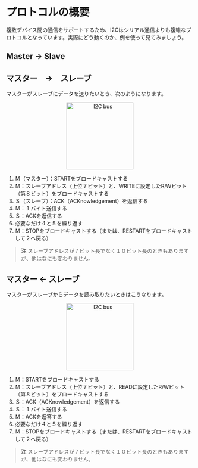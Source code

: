 <!-- # General protocol -->

# プロトコルの概要

<!-- The I2C protocol is more elaborate than the serial communication protocol because it has to support
communication between several devices. Let's see how it works using examples: -->

複数デバイス間の通信をサポートするため、I2Cはシリアル通信よりも複雑なプロトコルとなっています。実際にどう動くのか、例を使って見てみましょう。

## Master -> Slave

## マスター　->　スレーブ

<!-- If the master wants to send data to the slave: -->

マスターがスレーブにデータを送りたいとき、次のようになります。

<p align="center">
  <img class="white_bg" height=180 title="I2C bus" src="https://upload.wikimedia.org/wikipedia/commons/3/3e/I2C.svg">
</p>

<!--
1. Master: Broadcast START
2. M: Broadcast slave address (7 bits) + the R/W (8th) bit set to WRITE
3. Slave: Responds ACK (ACKnowledgement)
4. M: Send one byte
5. S: Responds ACK
6. Repeat steps 4 and 5 zero or more times
7. M: Broadcast STOP OR (broadcast RESTART and go back to (2))
-->

1. Ｍ（マスター）：STARTをブロードキャストする
2. Ｍ：スレーブアドレス（上位７ビット）と、WRITEに設定したR/Wビット（第８ビット）をブロードキャストする
3. Ｓ（スレーブ）：ACK（ACKnowledgement）を返信する
4. Ｍ：１バイト送信する
5. Ｓ：ACKを返信する
6. 必要なだけ４と５を繰り返す
7. Ｍ：STOPをブロードキャストする（または、RESTARTをブロードキャストして２へ戻る）

<!-- > **NOTE** The slave address could have been 10 bits instead of 7 bits long. Nothing else would have
> changed. -->


> **注** スレーブアドレスが７ビット長でなく１０ビット長のときもありますが、他はなにも変わりません。

<!-- ## Master <- Slave -->

## マスター <- スレーブ

<!-- If the master wants to read data from the slave: -->

マスターがスレーブからデータを読み取りたいときはこうなります。

<p align="center">
<img class="white_bg" height=180 title="I2C bus" src="https://upload.wikimedia.org/wikipedia/commons/3/3e/I2C.svg">
</p>

<!--
1. M: Broadcast START
2. M: Broadcast slave address (7 bits) + the R/W (8th) bit set to READ
3. S: Responds with ACK
4. S: Send byte
5. M: Responds with ACK
6. Repeat steps 4 and 5 zero or more times
7. M: Broadcast STOP OR (broadcast RESTART and go back to (2))
8. -->

1. Ｍ：STARTをブロードキャストする
2. Ｍ：スレーブアドレス（上位７ビット）と、READに設定したR/Wビット（第８ビット）をブロードキャストする
3. Ｓ：ACK（ACKnowledgement）を返信する
4. Ｓ：１バイト送信する
5. Ｍ：ACKを返答する
6. 必要なだけ４と５を繰り返す
7. Ｍ：STOPをブロードキャストする（または、RESTARTをブロードキャストして２へ戻る）

<!-- > **NOTE** The slave address could have been 10 bits instead of 7 bits long. Nothing else would have
> changed. -->


> **注** スレーブアドレスが７ビット長でなく１０ビット長のときもありますが、他はなにも変わりません。
